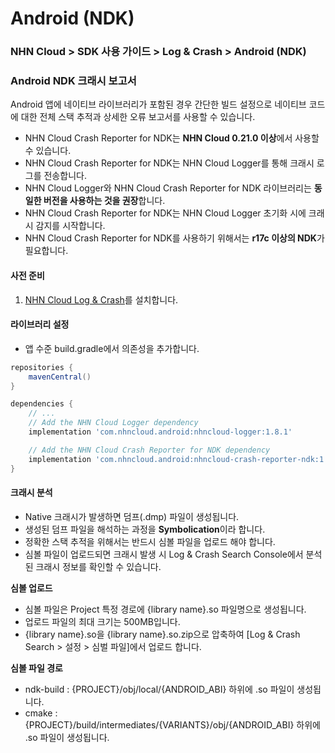 # Android (NDK)

### NHN Cloud > SDK 사용 가이드 > Log & Crash > Android (NDK)

### Android NDK 크래시 보고서

Android 앱에 네이티브 라이브러리가 포함된 경우 간단한 빌드 설정으로 네이티브 코드에 대한 전체 스택 추적과 상세한 오류 보고서를 사용할 수 있습니다.

* NHN Cloud Crash Reporter for NDK는 **NHN Cloud 0.21.0 이상**에서 사용할 수 있습니다.
* NHN Cloud Crash Reporter for NDK는 NHN Cloud Logger를 통해 크래시 로그를 전송합니다.
* NHN Cloud Logger와 NHN Cloud Crash Reporter for NDK 라이브러리는 **동일한 버전을 사용하는 것을 권장**합니다.
* NHN Cloud Crash Reporter for NDK는 NHN Cloud Logger 초기화 시에 크래시 감지를 시작합니다.
* NHN Cloud Crash Reporter for NDK를 사용하기 위해서는 **r17c 이상의 NDK**가 필요합니다.

#### 사전 준비

1. [NHN Cloud Log & Crash](../../../nhncloud/nhncloud-sdk/log-collector-android/)를 설치합니다.

#### 라이브러리 설정

* 앱 수준 build.gradle에서 의존성을 추가합니다.

```groovy
repositories {
    mavenCentral()
}

dependencies {
    // ...
    // Add the NHN Cloud Logger dependency
    implementation 'com.nhncloud.android:nhncloud-logger:1.8.1'

    // Add the NHN Cloud Crash Reporter for NDK dependency
    implementation 'com.nhncloud.android:nhncloud-crash-reporter-ndk:1.8.1'
}
```

#### 크래시 분석

* Native 크래시가 발생하면 덤프(.dmp) 파일이 생성됩니다.
* 생성된 덤프 파일을 해석하는 과정을 **Symbolication**이라 합니다.
* 정확한 스택 추적을 위해서는 반드시 심볼 파일을 업로드 해야 합니다.
* 심볼 파일이 업로드되면 크래시 발생 시 Log & Crash Search Console에서 분석된 크래시 정보를 확인할 수 있습니다.

**심볼 업로드**

* 심볼 파일은 Project 특정 경로에 {library name}.so 파일명으로 생성됩니다.
* 업로드 파일의 최대 크기는 500MB입니다.
* {library name}.so을 {library name}.so.zip으로 압축하여 \[Log & Crash Search > 설정 > 심벌 파일]에서 업로드 합니다.

**심볼 파일 경로**

* ndk-build : {PROJECT}/obj/local/{ANDROID\_ABI} 하위에 .so 파일이 생성됩니다.
* cmake : {PROJECT}/build/intermediates/{VARIANTS}/obj/{ANDROID\_ABI} 하위에 .so 파일이 생성됩니다.
